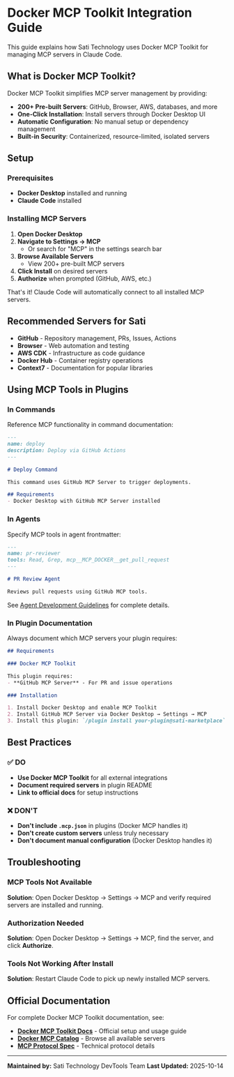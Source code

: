 # Docker MCP Toolkit Integration Guide

This guide explains how Sati Technology uses Docker MCP Toolkit for managing MCP servers in Claude Code.

## What is Docker MCP Toolkit?

Docker MCP Toolkit simplifies MCP server management by providing:

- **200+ Pre-built Servers**: GitHub, Browser, AWS, databases, and more
- **One-Click Installation**: Install servers through Docker Desktop UI
- **Automatic Configuration**: No manual setup or dependency management
- **Built-in Security**: Containerized, resource-limited, isolated servers

## Setup

### Prerequisites

- **Docker Desktop** installed and running
- **Claude Code** installed

### Installing MCP Servers

1. **Open Docker Desktop**
2. **Navigate to Settings → MCP**
   - Or search for "MCP" in the settings search bar
3. **Browse Available Servers**
   - View 200+ pre-built MCP servers
4. **Click Install** on desired servers
5. **Authorize** when prompted (GitHub, AWS, etc.)

That's it! Claude Code will automatically connect to all installed MCP servers.

## Recommended Servers for Sati

- **GitHub** - Repository management, PRs, Issues, Actions
- **Browser** - Web automation and testing
- **AWS CDK** - Infrastructure as code guidance
- **Docker Hub** - Container registry operations
- **Context7** - Documentation for popular libraries

## Using MCP Tools in Plugins

### In Commands

Reference MCP functionality in command documentation:

```markdown
---
name: deploy
description: Deploy via GitHub Actions
---

# Deploy Command

This command uses GitHub MCP Server to trigger deployments.

## Requirements
- Docker Desktop with GitHub MCP Server installed
```

### In Agents

Specify MCP tools in agent frontmatter:

```markdown
---
name: pr-reviewer
tools: Read, Grep, mcp__MCP_DOCKER__get_pull_request
---

# PR Review Agent

Reviews pull requests using GitHub MCP tools.
```

See [Agent Development Guidelines](AGENT-GUIDELINES.md) for complete details.

### In Plugin Documentation

Always document which MCP servers your plugin requires:

```markdown
## Requirements

### Docker MCP Toolkit

This plugin requires:
- **GitHub MCP Server** - For PR and issue operations

### Installation

1. Install Docker Desktop and enable MCP Toolkit
2. Install GitHub MCP Server via Docker Desktop → Settings → MCP
3. Install this plugin: `/plugin install your-plugin@sati-marketplace`
```

## Best Practices

### ✅ DO

- **Use Docker MCP Toolkit** for all external integrations
- **Document required servers** in plugin README
- **Link to official docs** for setup instructions

### ❌ DON'T

- **Don't include `.mcp.json`** in plugins (Docker MCP handles it)
- **Don't create custom servers** unless truly necessary
- **Don't document manual configuration** (Docker Desktop handles it)

## Troubleshooting

### MCP Tools Not Available

**Solution**: Open Docker Desktop → Settings → MCP and verify required servers are installed and running.

### Authorization Needed

**Solution**: Open Docker Desktop → Settings → MCP, find the server, and click **Authorize**.

### Tools Not Working After Install

**Solution**: Restart Claude Code to pick up newly installed MCP servers.

## Official Documentation

For complete Docker MCP Toolkit documentation, see:

- **[Docker MCP Toolkit Docs](https://docs.docker.com/ai/mcp-catalog-and-toolkit/toolkit/)** - Official setup and usage guide
- **[Docker MCP Catalog](https://docs.docker.com/ai/mcp-catalog-and-toolkit/)** - Browse all available servers
- **[MCP Protocol Spec](https://modelcontextprotocol.io/)** - Technical protocol details

---

**Maintained by:** Sati Technology DevTools Team
**Last Updated:** 2025-10-14
